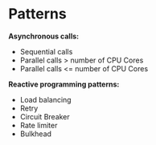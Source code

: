 # Patterns

**Asynchronous calls:**

- Sequential calls
- Parallel calls > number of CPU Cores
- Parallel calls <= number of CPU Cores

**Reactive programming patterns:**

- Load balancing
- Retry
- Circuit Breaker
- Rate limiter
- Bulkhead
